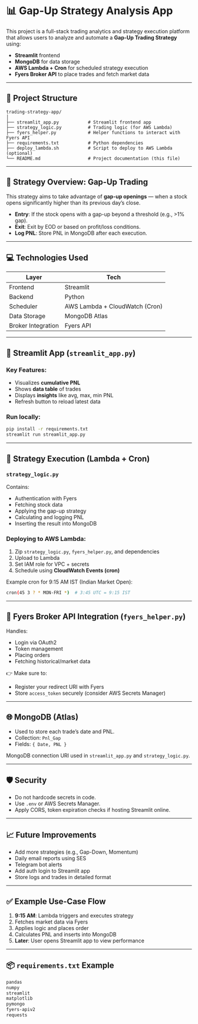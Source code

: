 # 📊 Gap-Up Strategy Analysis App

This project is a full-stack trading analytics and strategy execution platform that allows users to analyze and automate a **Gap-Up Trading Strategy** using:

* **Streamlit** frontend
* **MongoDB** for data storage
* **AWS Lambda + Cron** for scheduled strategy execution
* **Fyers Broker API** to place trades and fetch market data

---

## 📁 Project Structure

```
trading-strategy-app/
│
├── streamlit_app.py           # Streamlit frontend app
├── strategy_logic.py          # Trading logic (for AWS Lambda)
├── fyers_helper.py            # Helper functions to interact with Fyers API
├── requirements.txt           # Python dependencies
├── deploy_lambda.sh           # Script to deploy to AWS Lambda (optional)
└── README.md                  # Project documentation (this file)
```

---

## 🧠 Strategy Overview: Gap-Up Trading

This strategy aims to take advantage of **gap-up openings** — when a stock opens significantly higher than its previous day’s close.

* **Entry**: If the stock opens with a gap-up beyond a threshold (e.g., >1% gap).
* **Exit**: Exit by EOD or based on profit/loss conditions.
* **Log PNL**: Store PNL in MongoDB after each execution.

---

## 💻 Technologies Used

| Layer              | Tech                           |
| ------------------ | ------------------------------ |
| Frontend           | Streamlit                      |
| Backend            | Python                         |
| Scheduler          | AWS Lambda + CloudWatch (Cron) |
| Data Storage       | MongoDB Atlas                  |
| Broker Integration | Fyers API                      |

---

## 🔧 Streamlit App (`streamlit_app.py`)

### Key Features:

* Visualizes **cumulative PNL**
* Shows **data table** of trades
* Displays **insights** like avg, max, min PNL
* Refresh button to reload latest data

### Run locally:

```bash
pip install -r requirements.txt
streamlit run streamlit_app.py
```

---

## 🔄 Strategy Execution (Lambda + Cron)

### `strategy_logic.py`

Contains:

* Authentication with Fyers
* Fetching stock data
* Applying the gap-up strategy
* Calculating and logging PNL
* Inserting the result into MongoDB

### Deploying to AWS Lambda:

1. Zip `strategy_logic.py`, `fyers_helper.py`, and dependencies
2. Upload to Lambda
3. Set IAM role for VPC + secrets
4. Schedule using **CloudWatch Events (cron)**

Example cron for 9:15 AM IST (Indian Market Open):

```bash
cron(45 3 ? * MON-FRI *)  # 3:45 UTC = 9:15 IST
```

---

## 🔗 Fyers Broker API Integration (`fyers_helper.py`)

Handles:

* Login via OAuth2
* Token management
* Placing orders
* Fetching historical/market data

👉 Make sure to:

* Register your redirect URI with Fyers
* Store `access_token` securely (consider AWS Secrets Manager)

---

## 🌐 MongoDB (Atlas)

* Used to store each trade’s date and PNL.
* Collection: `Pnl_Gap`
* Fields: `{ Date, PNL }`

MongoDB connection URI used in `streamlit_app.py` and `strategy_logic.py`.

---

## 🛡️ Security

* Do not hardcode secrets in code.
* Use `.env` or AWS Secrets Manager.
* Apply CORS, token expiration checks if hosting Streamlit online.

---

## 📈 Future Improvements

* Add more strategies (e.g., Gap-Down, Momentum)
* Daily email reports using SES
* Telegram bot alerts
* Add auth login to Streamlit app
* Store logs and trades in detailed format

---

## ✅ Example Use-Case Flow

1. **9:15 AM**: Lambda triggers and executes strategy
2. Fetches market data via Fyers
3. Applies logic and places order
4. Calculates PNL and inserts into MongoDB
5. **Later**: User opens Streamlit app to view performance

---

## 📦 `requirements.txt` Example

```txt
pandas
numpy
streamlit
matplotlib
pymongo
fyers-apiv2
requests
```

